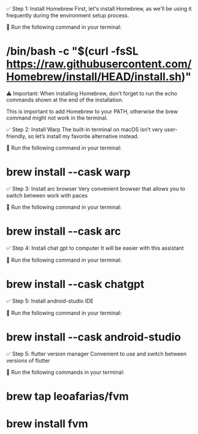 ✅ Step 1: Install Homebrew
First, let's install Homebrew, as we'll be using it frequently during the environment setup process.

🔧 Run the following command in your terminal:
# /bin/bash -c "$(curl -fsSL https://raw.githubusercontent.com/Homebrew/install/HEAD/install.sh)"

⚠️ Important:
When installing Homebrew, don’t forget to run the echo commands shown at the end of the installation.

This is important to add Homebrew to your PATH, otherwise the brew command might not work in the terminal.

✅ Step 2: Install Warp
The built-in terminal on macOS isn’t very user-friendly, so let’s install my favorite alternative instead.

🔧 Run the following command in your terminal:
# brew install --cask warp

✅ Step 3: Install arc browser
Very convenient browser that allows you to switch between work with paces

🔧 Run the following command in your terminal:
# brew install --cask arc

✅ Step 4: Install chat gpt to computer
It will be easier with this assistant 

🔧 Run the following command in your terminal:
# brew install --cask chatgpt

✅ Step 5: Install android-studio
IDE

🔧 Run the following command in your terminal:
# brew install --cask android-studio

✅ Step 5: flutter version manager
Convenient to use and switch between versions of flutter

🔧 Run the following commands in your terminal:
# brew tap leoafarias/fvm
# brew install fvm



